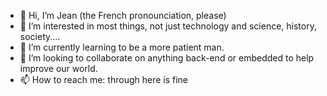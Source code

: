 - 👋 Hi, I’m Jean (the French pronounciation, please)
- 👀 I’m interested in most things, not just technology and science, history, society....
- 🌱 I’m currently learning to be a more patient man.
- 💞️ I’m looking to collaborate on anything back-end or embedded to help improve our world.
- 📫 How to reach me: through here is fine

<!---
jmrubillon/jmrubillon is a ✨ special ✨ repository because its `README.md` (this file) appears on your GitHub profile.
You can click the Preview link to take a look at your changes.
--->
